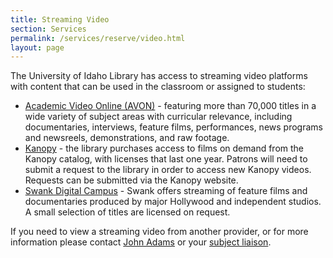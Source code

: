 ```yaml
---
title: Streaming Video
section: Services
permalink: /services/reserve/video.html
layout: page
---
```


The University of Idaho Library has access to streaming video platforms with content that can be used in the classroom or assigned to students:

- <a href="https://uidaho.idm.oclc.org/login?url=https://video.alexanderstreet.com/channel/academic-video-online" target="_blank" rel="noopener">Academic Video Online (AVON)</a> - featuring more than 70,000 titles in a wide variety of subject areas with curricular relevance, including documentaries, interviews, feature films, performances, news programs and newsreels, demonstrations, and raw footage.
- <a href="https://uidaho.idm.oclc.org/login?url=https://uidaho.kanopy.com/" target="_blank" rel="noopener">Kanopy</a> - the library purchases access to films on demand from the Kanopy catalog, with licenses that last one year. Patrons will need to submit a request to the library in order to access new Kanopy videos. Requests can be submitted via the Kanopy website.
- <a href="https://uidaho.idm.oclc.org/login?url=https://digitalcampus.swankmp.net/unividaho295672/#/digitalCampus/browse" target="_blank" rel="noopener">Swank Digital Campus</a> - Swank offers streaming of feature films and documentaries produced by major Hollywood and independent studios. A small selection of titles are licensed on request.

If you need to view a streaming video from another provider, or for more information please contact <a href="mailto:jjadams@uidaho.edu">John Adams</a> or your <a href="{{ '/about/liaisons.html' | relative_url }}">subject liaison</a>.
